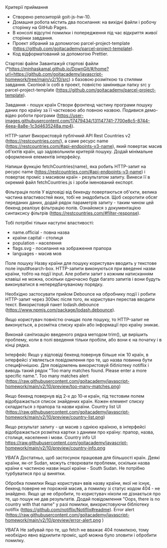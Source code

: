 Критерії приймання 
- Створено репозиторій goit-js-hw-10. 
- Домашня робота містить два посилання: на вихідні файли і робочу сторінку на GitHub Pages. 
- В консолі відсутні помилки і попередження під час відкриття живої сторінки завдання.
- Проект зібраний за допомогою parcel-project-template (https://github.com/goitacademy/parcel-project-template).
- Код відформатований за допомогою Prettier. 

Стартові файли 
Завантажуй стартові файли (*https://minhaskamal.github.io/DownGit/#/home?url=https://github.com/goitacademy/javascript-homework/tree/main/v2/10/src) з базовою розміткою та стилями завдання. Скопіюй їх собі в проект, повністю замінивши папку src у parcel-project-template (https://github.com/goitacademy/parcel-project-template).

Завдання - пошук країн 
Створи фронтенд частину програми пошуку даних про країну
за її частковою або повною назвою. Подивися демо-відео роботи програми (https://user-images.githubusercontent.com/17479434/131147741-7700e8c5-8744-4eea-8a8e-1c3d4635248a.mp4).

HTTP-запит Використовуй публічний API Rest Countries v2 (https://restcountries.com/), 
а саме ресурс name (https://restcountries.com/#api-endpoints-v3-name),
який повертає масив об'єктів країн, що задовольнили критерій пошуку. Додай
мінімальне оформлення елементів інтерфейсу.

Напиши функцію fetchCountries(name), яка робить HTTP-запит на ресурс name (https://restcountries.com/#api-endpoints-v3-name) і повертає проміс з масивом країн - результатом запиту. Винеси її в окремий файл
fetchCountries.js і зроби іменований експорт.

Фільтрація полів 
У відповіді від бекенду повертаються об'єкти, велика частина
властивостей яких, тобі не знадобиться. Щоб скоротити обсяг переданих даних,
додай рядок параметрів запиту - таким чином цей бекенд реалізує фільтрацію
полів. Ознайомся з документацією синтаксису фільтрів (https://restcountries.com/#filter-response).

Тобі потрібні тільки наступні властивості:
- name.official - повна назва 
- країни capital - столиця 
- population - населення
- flags.svg - посилання на зображення прапора 
- languages - масив мов 

Поле пошуку
Назву країни для пошуку користувач вводить у текстове поле input#search-box.
HTTP-запити виконуються при введенні назви країни, тобто на події input. Але
робити запит з кожним натисканням клавіші не можна, оскільки одночасно буде
багато запитів і вони будуть виконуватися в непередбачуваному порядку.

Необхідно застосувати прийом Debounce на обробнику події і робити HTTP-запит
через 300мс після того, як користувач перестав вводити текст. Використовуй пакет
lodash.debounce (https://www.npmjs.com/package/lodash.debounce).

Якщо користувач повністю очищає поле пошуку, то HTTP-запит не виконується, а
розмітка списку країн або інформації про країну зникає.

Виконай санітизацію введеного рядка методом trim(), це вирішить проблему, коли в
полі введення тільки пробіли, або вони є на початку і в кінці рядка.

Інтерфейс 
Якщо у відповіді бекенд повернув більше ніж 10 країн, в інтерфейсі
з'являється повідомлення про те, що назва повинна бути специфічнішою. Для
повідомлень використовуй бібліотеку notiflix і виводь такий рядок "Too many
matches found. Please enter a more specific name.".
Too many matches alert (https://raw.githubusercontent.com/goitacademy/javascript-homework/main/v2/10/preview/too-many-matches.png)

Якщо бекенд повернув від 2-х до 10-и країн, під тестовим полем відображається
список знайдених країн. Кожен елемент списку складається з прапора та назви
країни.
Country list UI (https://raw.githubusercontent.com/goitacademy/javascript-homework/main/v2/10/preview/country-list.png)

Якщо результат запиту - це масив з однією країною, в інтерфейсі відображається
розмітка картки з даними про країну: прапор, назва, столиця, населення і мови.
Country info UI https://raw.githubusercontent.com/goitacademy/javascript-homework/main/v2/10/preview/country-info.png


УВАГА 
Достатньо, щоб застосунок працював для більшості країн. Деякі країни,
як-от Sudan, можуть створювати проблеми, оскільки назва країни є частиною назви
іншої країни - South Sudan. Не потрібно турбуватися про ці винятки.

Обробка помилки 
Якщо користувач ввів назву країни, якої не існує, бекенд поверне
не порожній масив, а помилку зі статус кодом 404 - не знайдено. Якщо це не
обробити, то користувач ніколи не дізнається про те, що пошук не дав
результатів. Додай повідомлення "Oops, there is no country with that name" у
разі помилки, використовуючи бібліотеку notiflix (https://github.com/notiflix/Notiflix#readme).
Error alert (https://raw.githubusercontent.com/goitacademy/javascript-homework/main/v2/10/preview/error-alert.png
)

УВАГА 
Не забувай про те, що fetch не вважає 404 помилкою, тому необхідно явно
відхилити проміс, щоб можна було зловити і обробити помилку.
